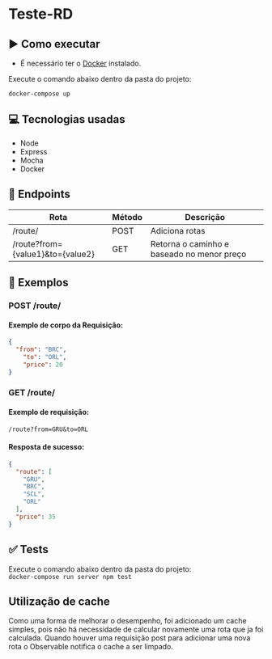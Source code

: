 # Teste-RD


## :arrow_forward: Como executar
* É necessário ter o [Docker](https://www.docker.com/) instalado.

Execute o comando abaixo dentro da pasta do projeto:

`docker-compose up`

## :computer: Tecnologias usadas
* Node
* Express
* Mocha
* Docker


## :link: Endpoints
Rota                                | Método |  Descrição
------------------------------------ | ------  | -----
/route/                         |  POST  | Adiciona rotas
/route?from={value1}&to={value2}  |  GET   |  Retorna o caminho e baseado no menor preço

## :book: Exemplos

### POST /route/
#### Exemplo de corpo da Requisição:
```json
{
  "from": "BRC",
	"to": "ORL",
	"price": 20
}
```

### GET /route/
#### Exemplo de requisição:  
`/route?from=GRU&to=ORL`
#### Resposta de sucesso:
```json
{
  "route": [
    "GRU",
    "BRC",
    "SCL",
    "ORL"
  ],
  "price": 35
}  
```

## :white_check_mark: Tests
Execute o comando abaixo dentro da pasta do projeto:  
`docker-compose run server npm test`

## Utilização de cache
Como uma forma de melhorar o desempenho, foi adicionado um cache simples, pois não há necessidade de calcular novamente uma rota que ja foi calculada.
Quando houver uma requisição post para adicionar uma nova rota o Observable notifica o cache a ser limpado.
